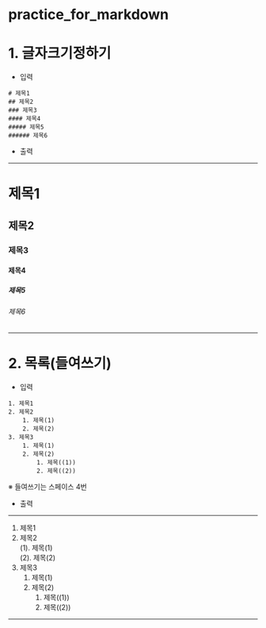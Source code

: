 # practice_for_markdown

# 1. 글자크기정하기

* 입력
```
# 제목1  
## 제목2  
### 제목3  
#### 제목4  
##### 제목5  
###### 제목6  
```
* 출력
-----
# 제목1  
## 제목2  
### 제목3  
#### 제목4  
##### 제목5  
###### 제목6 
-----

# 2. 목록(들여쓰기)

* 입력
```
1. 제목1  
2. 제목2  
    1. 제목(1)  
    2. 제목(2)  
3. 제목3
    1. 제목(1)
    2. 제목(2)  
        1. 제목((1))  
        2. 제목((2))    
```
※ 들여쓰기는 스페이스 4번
    

* 출력
---
1. 제목1  
1. 제목2  
    (1). 제목(1)  
    (2). 제목(2)  
1. 제목3  
    1. 제목(1)  
    1. 제목(2)  
        1. 제목((1))  
        1. 제목((2))  
---
